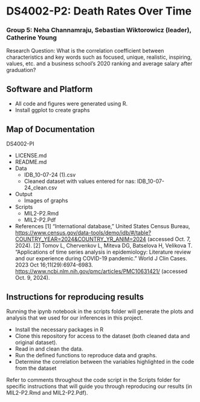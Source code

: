 # DS4002-P2: Death Rates Over Time
### Group 5: Neha Channamraju, Sebastian Wiktorowicz (leader), Catherine Young
Research Question: What is the correlation coefficient between characteristics and key words such as focused, unique, realistic, inspiring, values, etc. and a business school’s 2020 ranking and average salary after graduation?

## Software and Platform
- All code and figures were generated using R.
- Install ggplot to create graphs

## Map of Documentation
DS4002-PI
- LICENSE.md
- README.md
- Data
  - IDB_10-07-24 (1).csv
  - Cleaned dataset with values entered for nas: IDB_10-07-24_clean.csv
- Output
    - Images of graphs 
- Scripts
    - MIL2-P2.Rmd
    - MIL2-P2.Pdf
- References
[1] “International database,” United States Census Bureau, https://www.census.gov/data-tools/demo/idb/#/table?COUNTRY_YEAR=2024&COUNTRY_YR_ANIM=2024  (accessed Oct. 7, 2024). 
[2] Tomov L, Chervenkov L, Miteva DG, Batselova H, Velikova T. “Applications of time series analysis in epidemiology: Literature review and our experience during COVID-19 pandemic.” World J Clin Cases. 2023 Oct 16;11(29):6974-6983. https://www.ncbi.nlm.nih.gov/pmc/articles/PMC10631421/ (accessed Oct. 9, 2024).

## Instructions for reproducing results
Running the ipynb notebook in the scripts folder will generate the plots and analysis that we used for our inferences in this project. 

- Install the necessary packages in R
- Clone this repository for access to the dataset (both cleaned data and original dataset).
- Read in and clean the data.
- Run the defined functions to reproduce data and graphs.
- Determine the correlation between the variables highlighted in the code from the dataset

Refer to comments throughout the code script in the Scripts folder for specific instructions that will guide you through reproducing our results (in MIL2-P2.Rmd and MIL2-P2.Pdf).
